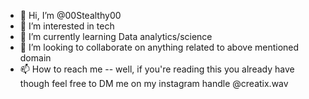 - 👋 Hi, I’m @00Stealthy00
- 👀 I’m interested in tech
- 🌱 I’m currently learning Data analytics/science
- 💞️ I’m looking to collaborate on anything related to above mentioned domain
- 📫 How to reach me -- well, if you're reading this you already have though feel free to DM me on my instagram handle @creatix.wav

<!---
00Stealthy00/00Stealthy00 is a ✨ special ✨ repository because its `README.md` (this file) appears on your GitHub profile.
You can click the Preview link to take a look at your changes.
--->
